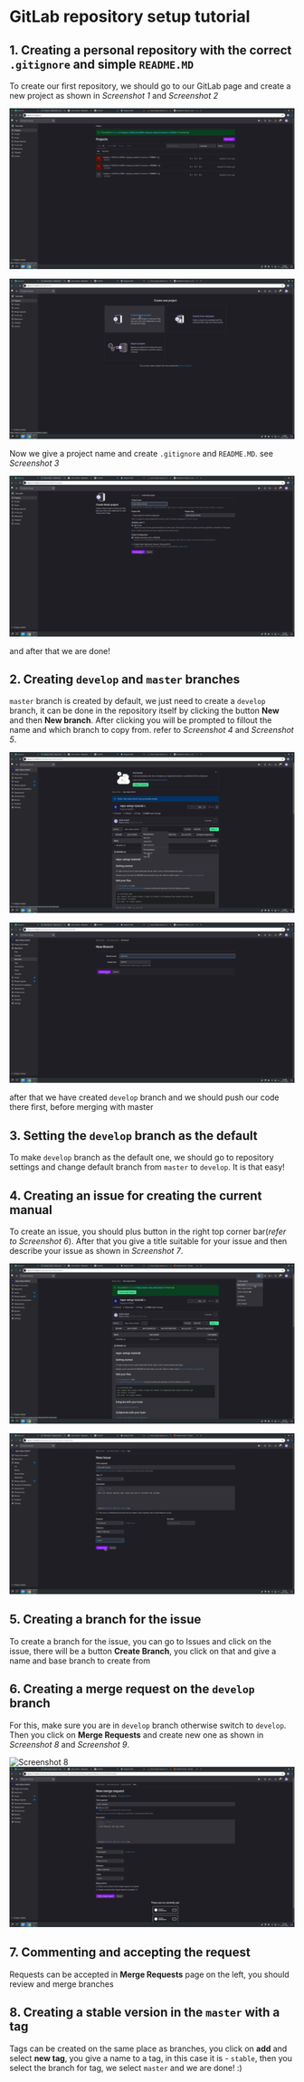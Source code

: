 # GitLab repository setup tutorial

## 1. Creating a personal repository with the correct `.gitignore` and simple `README.MD`


To create our first repository, we should go to our GitLab page and create a new project as shown in _Screenshot 1_ and _Screenshot 2_


![Screenshot 1](../misc/images/creating_project_1.png)

![Screenshot 2](../misc/images/creating_project_2.png)


Now we give a project name and create `.gitignore` and `README.MD`. see _Screenshot 3_


![Screenshot 3](../misc/images/creating_project_3.png)


and after that we are done!


## 2. Creating `develop` and `master` branches


`master` branch is created by default, we just need to create a `develop` branch, it can be done in the repository itself by clicking the button **New** and then **New branch**. After clicking you will be prompted to fillout the name and which branch to copy from. refer to _Screenshot 4_ and _Screenshot 5_.


![Screenshot 4](../misc/images/adding_develop_branch.png)

![Screenshot 5](../misc/images/adding_develop_branch_2.png)


after that we have created `develop` branch and we should push our code there first, before merging with master


## 3. Setting the `develop` branch as the default

To make `develop` branch as the default one, we should go to repository settings and change default branch from `master` to `develop`. It is that easy!

## 4. Creating an issue for creating the current manual

To create an issue, you should plus button in the right top corner bar(_refer to Screenshot 6_). After that you give a title suitable for your issue and then describe your issue as shown in _Screenshot 7_.

![Screenshot 6](../misc/images/creating_new_issue_1.png)

![Screenshot 7](../misc/images/creating_new_issue_2.png)

## 5. Creating a branch for the issue

To create a branch for the issue, you can go to Issues and click on the issue, there will be a button **Create Branch**, you click on that and give a name and base branch to create from

## 6. Creating a merge request on the `develop` branch

For this, make sure you are in `develop` branch otherwise switch to `develop`. Then you click on **Merge Requests** and create new one as shown in _Screenshot 8_ and _Screenshot 9_.


![Screenshot 8](../misc/images/creating_merge_request_1.png)
![Screenshot 9](../misc/images/creating_merge_request_2.png)

## 7. Commenting and accepting the request

Requests can be accepted in **Merge Requests** page on the left, you should review and merge branches

## 8. Creating a stable version in the `master` with a tag

Tags can be created on the same place as branches, you click on **add** and select **new tag**, you give a name to a tag, in this case it is - `stable`, then you select the branch for tag, we select `master` and we are done! :)
